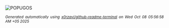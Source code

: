 <div align="justify">
<picture>
    <source media="(prefers-color-scheme: dark)" srcset="https://i.ibb.co/tp5bVGtz/output-gif.gif">
    <source media="(prefers-color-scheme: light)" srcset="https://i.ibb.co/tp5bVGtz/output-gif.gif">
    <img alt="POPUGOS" src="https://i.ibb.co/tp5bVGtz/output-gif.gif">
</picture>

<sub><i>Generated automatically using [x0rzavi/github-readme-terminal](https://github.com/x0rzavi/github-readme-terminal) on Wed Oct 08 05:56:58 AM +05 2025</i></sub>
</div>